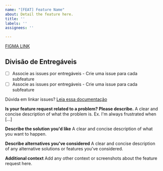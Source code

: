 ```yaml
---
name: "[FEAT] Feature Name"
about: Detail the feature here.
title: ''
labels: ''
assignees: ''

---
```


[FIGMA LINK](https://www.youtube.com/watch?v=dQw4w9WgXcQ)

## Divisão de Entregáveis

- [ ] Associe as issues por entregáveis - Crie uma issue para cada subfeature
- [ ] Associe as issues por entregáveis - Crie uma issue para cada subfeature

Dúvida em linkar issues? [Leia essa documentação](https://docs.github.com/en/issues/tracking-your-work-with-issues/about-task-lists)



**Is your feature request related to a problem? Please describe.**
A clear and concise description of what the problem is. Ex. I'm always frustrated when [...]

**Describe the solution you'd like**
A clear and concise description of what you want to happen.

**Describe alternatives you've considered**
A clear and concise description of any alternative solutions or features you've considered.

**Additional context**
Add any other context or screenshots about the feature request here.
